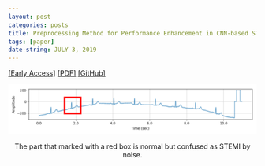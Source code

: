 ```yaml
---
layout: post
categories: posts
title: Preprocessing Method for Performance Enhancement in CNN-based STEMI Detection from 12-lead ECG
tags: [paper]
date-string: JULY 3, 2019
---
```


<a href="https://ieeexplore.ieee.org/document/8771175">[Early Access]</a>
<a href="https://ieeexplore.ieee.org/stamp/stamp.jsp?tp=&arnumber=8771175&tag=1">[PDF]</a>
<a href="https://github.com/YeongHyeon/Enhancementing-Method-for-STEMI-Detection">[GitHub]</a>


<center>
    <div>
        <img src="/images/2019-07-03/rawecg_normal_likestemi.png">
        <p>The part that marked with a red box is normal but confused as STEMI by noise.</p>
    </div>
</center>
